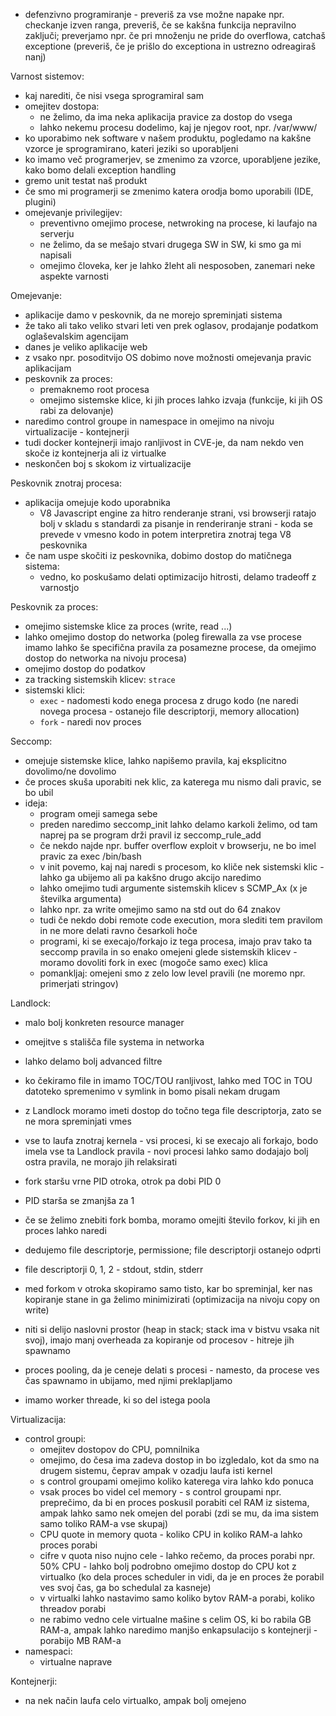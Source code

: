 - defenzivno programiranje - preveriš za vse možne napake npr. checkanje izven ranga, preveriš, če se kakšna funkcija nepravilno zaključi; preverjamo npr. če pri množenju ne pride do overflowa, catchaš exceptione (preveriš, če je prišlo do exceptiona in ustrezno odreagiraš nanj)

Varnost sistemov:
- kaj narediti, če nisi vsega sprogramiral sam
- omejitev dostopa:
	- ne želimo, da ima neka aplikacija pravice za dostop do vsega
	- lahko nekemu procesu dodelimo, kaj je njegov root, npr. /var/www/
- ko uporabimo nek software v našem produktu, pogledamo na kakšne vzorce je sprogramirano, kateri jeziki so uporabljeni
- ko imamo več programerjev, se zmenimo za vzorce, uporabljene jezike, kako bomo delali exception handling
- gremo unit testat naš produkt
- če smo mi programerji se zmenimo katera orodja bomo uporabili (IDE, plugini)
- omejevanje privilegijev:
	- preventivno omejimo procese, netwroking na procese, ki laufajo na serverju
	- ne želimo, da se mešajo stvari drugega SW in SW, ki smo ga mi napisali
	- omejimo človeka, ker je lahko žleht ali nesposoben, zanemari neke aspekte varnosti

Omejevanje:
- aplikacije damo v peskovnik, da ne morejo spreminjati sistema
- že tako ali tako veliko stvari leti ven prek oglasov, prodajanje podatkom oglaševalskim agencijam
- danes je veliko aplikacije web
- z vsako npr. posoditvijo OS dobimo nove možnosti omejevanja pravic aplikacijam
- peskovnik za proces:
	- premaknemo root procesa
	- omejimo sistemske klice, ki jih proces lahko izvaja (funkcije, ki jih OS rabi za delovanje)
- naredimo control groupe in namespace in omejimo na nivoju virtualizacije - kontejnerji
- tudi docker kontejnerji imajo ranljivost in CVE-je, da nam nekdo ven skoče iz kontejnerja ali iz virtualke
- neskončen boj s skokom iz virtualizacije

Peskovnik znotraj procesa:
- aplikacija omejuje kodo uporabnika
	- V8 Javascript engine za hitro renderanje strani, vsi browserji ratajo bolj v skladu s standardi za pisanje in renderiranje strani - koda se prevede v vmesno kodo in potem interpretira znotraj tega V8 peskovnika
- če nam uspe skočiti iz peskovnika, dobimo dostop do matičnega sistema:
	- vedno, ko poskušamo delati optimizacijo hitrosti, delamo tradeoff z varnostjo

Peskovnik za proces:
- omejimo sistemske klice za proces (write, read ...)
- lahko omejimo dostop do networka (poleg firewalla za vse procese imamo lahko še specifična pravila za posamezne procese, da omejimo dostop do networka na nivoju procesa)
- omejimo dostop do podatkov
- za tracking sistemskih klicev: `strace`
- sistemski klici:
	- `exec` - nadomesti kodo enega procesa z drugo kodo (ne naredi novega procesa - ostanejo file descriptorji, memory allocation)
	- `fork` - naredi nov proces

Seccomp:
- omejuje sistemske klice, lahko napišemo pravila, kaj eksplicitno dovolimo/ne dovolimo
- če proces skuša uporabiti nek klic, za katerega mu nismo dali pravic, se bo ubil
- ideja:
	- program omeji samega sebe
	- preden naredimo seccomp_init lahko delamo karkoli želimo, od tam naprej pa se program drži pravil iz seccomp_rule_add
	- če nekdo najde npr. buffer overflow exploit v browserju, ne bo imel pravic za exec /bin/bash
	- v init povemo, kaj naj naredi s procesom, ko kliče nek sistemski klic - lahko ga ubijemo ali pa kakšno drugo akcijo naredimo
	- lahko omejimo tudi argumente sistemskih klicev s SCMP_Ax (x je številka argumenta)
	- lahko npr. za write omejimo samo na std out do 64 znakov
	- tudi če nekdo dobi remote code execution, mora slediti tem pravilom in ne more delati ravno česarkoli hoče
	- programi, ki se execajo/forkajo iz tega procesa, imajo prav tako ta seccomp pravila in so enako omejeni glede sistemskih klicev - moramo dovoliti fork in exec (mogoče samo exec) klica
	- pomankljaj: omejeni smo z zelo low level pravili (ne moremo npr. primerjati stringov)

Landlock:
- malo bolj konkreten resource manager
- omejitve s stališča file systema in networka
- lahko delamo bolj advanced filtre
- ko čekiramo file in imamo TOC/TOU ranljivost, lahko med TOC in TOU datoteko spremenimo v symlink in bomo pisali nekam drugam
- z Landlock moramo imeti dostop do točno tega file descriptorja, zato se ne mora spreminjati vmes
- vse to laufa znotraj kernela - vsi procesi, ki se execajo ali forkajo, bodo imela vse ta Landlock pravila - novi procesi lahko samo dodajajo bolj ostra pravila, ne morajo jih relaksirati

- fork staršu vrne PID otroka, otrok pa dobi PID 0
- PID starša se zmanjša za 1
- če se želimo znebiti fork bomba, moramo omejiti število forkov, ki jih en proces lahko naredi
- dedujemo file descriptorje, permissione; file descriptorji ostanejo odprti
- file descriptorji 0, 1, 2 - stdout, stdin, stderr
- med forkom v otroka skopiramo samo tisto, kar bo spreminjal, ker nas kopiranje stane in ga želimo minimizirati (optimizacija na nivoju copy on write)
- niti si delijo naslovni prostor (heap in stack; stack ima v bistvu vsaka nit svoj), imajo manj overheada za kopiranje od procesov - hitreje jih spawnamo
- proces pooling, da je ceneje delati s procesi - namesto, da procese ves čas spawnamo in ubijamo, med njimi preklapljamo
- imamo worker threade, ki so del istega poola

Virtualizacija:
- control groupi:
	- omejitev dostopov do CPU, pomnilnika
	- omejimo, do česa ima zadeva dostop in bo izgledalo, kot da smo na drugem sistemu, čeprav ampak v ozadju laufa isti kernel
	- s control groupami omejimo koliko katerega vira lahko kdo ponuca
	- vsak proces bo videl cel memory - s control groupami npr. preprečimo, da bi en proces poskusil porabiti cel RAM iz sistema, ampak lahko samo nek omejen del porabi (zdi se mu, da ima sistem samo toliko RAM-a vse skupaj)
	- CPU quote in memory quota - koliko CPU in koliko RAM-a lahko proces porabi
	- cifre v quota niso nujno cele - lahko rečemo, da proces porabi npr. 50% CPU - lahko bolj podrobno omejimo dostop do CPU kot z virtualko (ko dela proces scheduler in vidi, da je en proces že porabil ves svoj čas, ga bo schedulal za kasneje)
	- v virtualki lahko nastavimo samo koliko bytov RAM-a porabi, koliko threadov porabi
	- ne rabimo vedno cele virtualne mašine s celim OS, ki bo rabila GB RAM-a, ampak lahko naredimo manjšo enkapsulacijo s kontejnerji - porabijo MB RAM-a
- namespaci:
	- virtualne naprave

Kontejnerji:
- na nek način laufa celo virtualko, ampak bolj omejeno